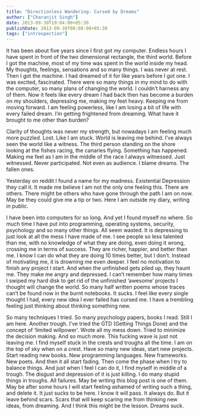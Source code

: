 ```yaml
---
title: "Directionless Wandering: Cursed by Dreams"
author: ["Charanjit Singh"]
date: 2013-09-30T19:04:00+05:30
publishDate: 2013-09-30T00:00:00+05:30
tags: ["introspection"]
---
```


It has been about five years since I first got my computer. Endless hours I have
spent in front of the two dimensional rectangle, the third world. Before I got
the machine, most of my time was spent in the world inside my head. My thoughts,
feelings, sensations and so many things. I was never at rest. Then I got the
machine. I had dreamed of it for like years before I got one. I was excited,
fascinated. There were so many things in my mind to do with the computer, so
many plans of changing the world. I couldn’t harness any of them. Now it feels
like every dream I had back then has become a burden on my shoulders, depressing
me, making my feet heavy. Keeping me from moving forward. I am feeling
powerless, like I am losing a bit of life with every failed dream. I’m getting
frightened from dreaming. What have it brought to me other than burden?

Clarity of thoughts was never my strength, but nowadays I am feeling much more
puzzled. Lost. Like I am stuck. World is leaving me behind. I’ve always seen the
world like a witness. The third person standing on the shore looking at the
fishes racing, the canaries flying. Something has happened. Making me feel as I
am in the middle of the race I always witnessed. Just witnessed. Never
participated. Not even as audience. I blame dreams. The fallen ones.

Yesterday on reddit I found a name for my madness. Existential Depression they
call it. It made me believe I am not the only one feeling this. There are
others. There might be others who have gone through the path I am on now. May be
they could give me a tip or two. Here I am outside my diary, writing in public.

I have been into computers for so long. And yet I found myself no where. So much
time I have put into programming, operating systems, security, psychology and so
many other things. All seem wasted. It is depressing to just look at all the
mess I have made of me. I see people so less talented than me, with no knowledge
of what they are doing, even doing it wrong, crossing me in terms of success.
They are richer, happier, and better than me. I know I can do what they are
doing 10 times better, but I don’t. Instead of motivating me, it is drowning me
even deeper. I feel no motivation to finish any project I start. And when the
unfinished gets piled up, they haunt me. They make me angry and depressed. I
can’t remember how many times I swiped my hard disk to get rid of the unfinished
‘awesome’ projects I thought will change the world. So many half written poems
whose traces can’t be found now in the burnt notebooks. It sucks. I feel like
every single thought I had, every new idea I ever failed has cursed me. I have a
trembling feeling just thinking about thinking something new.

So many techniques I tried. So many psychology papers, books I read. Still I am
here. Another trough. I’ve tried the GTD (Getting Things Done) and the concept
of ‘limited willpower’. Wrote all my mess down. Tried to minimize the decision
making. And so much more. This fucking wave is just not leaving me. I find
myself stuck in the crests and troughs all the time. I am on the top of sky when
on a crest. Have so many new ideas, start new projects. Start reading new books.
New programming languages. New frameworks. New poets. And then it all start
fading. Then come the phase when I try to balance things. And just when I feel I
can do it, I find myself in middle of a trough. The disgust and depression of it
is just killing. I do many stupid things in troughs. All failures. May be
writing this blog post is one of them. May be after some hours I will start
feeling ashamed of writing such a thing, and delete it. It just sucks to be
here. I know it will pass. It always do. But it leave behind scars. Scars that
will keep scaring me from thinking new ideas, from dreaming. And I think this
might be the lesson. Dreams suck.
